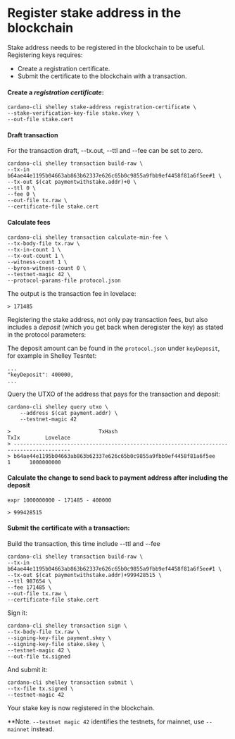 # Register stake address in the blockchain

Stake address needs to be registered in the blockchain to be useful. Registering keys requires:

* Create a registration certificate.
* Submit the certificate to the blockchain with a transaction.

#### Create a _registration certificate_:

    cardano-cli shelley stake-address registration-certificate \
    --stake-verification-key-file stake.vkey \
    --out-file stake.cert

#### Draft transaction

For the transaction draft, --tx.out, --ttl and --fee can be set to zero.

    cardano-cli shelley transaction build-raw \
    --tx-in b64ae44e1195b04663ab863b62337e626c65b0c9855a9fbb9ef4458f81a6f5ee#1 \
    --tx-out $(cat paymentwithstake.addr)+0 \
    --ttl 0 \
    --fee 0 \
    --out-file tx.raw \
    --certificate-file stake.cert

#### Calculate fees

    cardano-cli shelley transaction calculate-min-fee \
    --tx-body-file tx.raw \
    --tx-in-count 1 \
    --tx-out-count 1 \
    --witness-count 1 \
    --byron-witness-count 0 \
    --testnet-magic 42 \
    --protocol-params-file protocol.json

The output is the transaction fee in lovelace:

    > 171485

Registering the stake address, not only pay transaction fees, but also includes a _deposit_ (which you get back when deregister the key) as stated in the protocol parameters:

The deposit amount can be found in the `protocol.json` under `keyDeposit`, for example in Shelley Tesntet:

    ...
    "keyDeposit": 400000,
    ...

Query the UTXO of the address that pays for the transaction and deposit:

    cardano-cli shelley query utxo \
        --address $(cat payment.addr) \
        --testnet-magic 42

    >                            TxHash                                 TxIx        Lovelace
    > ----------------------------------------------------------------------------------------
    > b64ae44e1195b04663ab863b62337e626c65b0c9855a9fbb9ef4458f81a6f5ee     1      1000000000

#### Calculate the change to send back to payment address after including the deposit

    expr 1000000000 - 171485 - 400000

    > 999428515

#### Submit the certificate with a transaction:

Build the transaction, this time include  --ttl and --fee  

    cardano-cli shelley transaction build-raw \
    --tx-in b64ae44e1195b04663ab863b62337e626c65b0c9855a9fbb9ef4458f81a6f5ee#1 \
    --tx-out $(cat paymentwithstake.addr)+999428515 \
    --ttl 987654 \
    --fee 171485 \
    --out-file tx.raw \
    --certificate-file stake.cert

Sign it:

    cardano-cli shelley transaction sign \
    --tx-body-file tx.raw \
    --signing-key-file payment.skey \
    --signing-key-file stake.skey \
    --testnet-magic 42 \
    --out-file tx.signed

And submit it:

    cardano-cli shelley transaction submit \
    --tx-file tx.signed \
    --testnet-magic 42

Your stake key is now registered in the blockchain.

**Note. `--testnet magic 42` identifies the testnets, for mainnet, use `--mainnet` instead.

